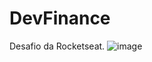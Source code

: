 # DevFinance
Desafio da Rocketseat.
![image](https://user-images.githubusercontent.com/74573672/146813968-be459bc4-5edb-46f6-8eae-da3833bab680.png)
